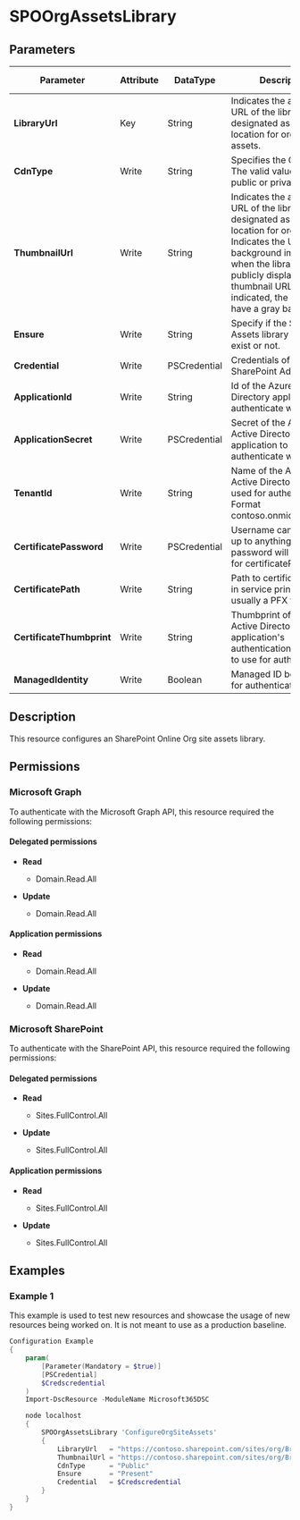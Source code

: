 ﻿# SPOOrgAssetsLibrary

## Parameters

| Parameter | Attribute | DataType | Description | Allowed Values |
| --- | --- | --- | --- | --- |
| **LibraryUrl** | Key | String | Indicates the absolute URL of the library to be designated as a central location for organization assets. | |
| **CdnType** | Write | String | Specifies the CDN type. The valid values are public or private. | `Public`, `Private` |
| **ThumbnailUrl** | Write | String | Indicates the absolute URL of the library to be designated as a central location for organization Indicates the URL of the background image used when the library is publicly displayed. If no thumbnail URL is indicated, the card will have a gray background. | |
| **Ensure** | Write | String | Specify if the SPO Org Assets library should exist or not. | `Present`, `Absent` |
| **Credential** | Write | PSCredential | Credentials of the SharePoint Admin | |
| **ApplicationId** | Write | String | Id of the Azure Active Directory application to authenticate with. | |
| **ApplicationSecret** | Write | PSCredential | Secret of the Azure Active Directory application to authenticate with. | |
| **TenantId** | Write | String | Name of the Azure Active Directory tenant used for authentication. Format contoso.onmicrosoft.com | |
| **CertificatePassword** | Write | PSCredential | Username can be made up to anything but password will be used for certificatePassword | |
| **CertificatePath** | Write | String | Path to certificate used in service principal usually a PFX file. | |
| **CertificateThumbprint** | Write | String | Thumbprint of the Azure Active Directory application's authentication certificate to use for authentication. | |
| **ManagedIdentity** | Write | Boolean | Managed ID being used for authentication. | |

## Description

This resource configures an SharePoint Online Org site assets library.

## Permissions

### Microsoft Graph

To authenticate with the Microsoft Graph API, this resource required the following permissions:

#### Delegated permissions

- **Read**

    - Domain.Read.All

- **Update**

    - Domain.Read.All

#### Application permissions

- **Read**

    - Domain.Read.All

- **Update**

    - Domain.Read.All

### Microsoft SharePoint

To authenticate with the SharePoint API, this resource required the following permissions:

#### Delegated permissions

- **Read**

    - Sites.FullControl.All

- **Update**

    - Sites.FullControl.All

#### Application permissions

- **Read**

    - Sites.FullControl.All

- **Update**

    - Sites.FullControl.All

## Examples

### Example 1

This example is used to test new resources and showcase the usage of new resources being worked on.
It is not meant to use as a production baseline.

```powershell
Configuration Example
{
    param(
        [Parameter(Mandatory = $true)]
        [PSCredential]
        $Credscredential
    )
    Import-DscResource -ModuleName Microsoft365DSC

    node localhost
    {
        SPOOrgAssetsLibrary 'ConfigureOrgSiteAssets'
        {
            LibraryUrl   = "https://contoso.sharepoint.com/sites/org/Branding"
            ThumbnailUrl = "https://contoso.sharepoint.com/sites/org/Branding/Logo/Owagroup.png"
            CdnType      = "Public"
            Ensure       = "Present"
            Credential   = $Credscredential
        }
    }
}
```

